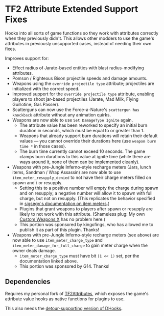 # TF2 Attribute Extended Support Fixes

Hooks into all sorts of game functions so they work with attributes correctly when they
previously didn't.  This allows other modders to use the game's attributes in previously
unsupported cases, instead of needing their own fixes.

Improves support for:

- Effect radius of Jarate-based entities with blast radius-modifying attributes.
- Pomson / Righteous Bison projectile speeds and damage amounts.
- Weapons using the `override projectile type` attribute; projectiles are initialized with the
correct speed.
- Improved support for the `override projectile type` attribute, enabling players to shoot
jar-based projectiles (Jarate, Mad Milk, Flying Guillotine, Gas Passer).
- Scatterguns can now use the Force-a-Nature's `scattergun has knockback` attribute without any
animation quirks.
- Weapons are now able to use `Set DamageType Ignite` again.
  - The attribute value has been reworked to specify an initial burn duration in seconds, which
  must be equal to or greater than 1.
  - Weapons that already support burn durations will retain their default values &mdash; you
  cannot override their durations here (use `weapon burn time *` in those cases).
  - The burn time currently cannot exceed 10 seconds.  The game clamps burn durations to this
  value at ignite time (while there are ways around it, none of them can be implemented
  cleanly).
- Weapons with pre-Jungle Inferno-style recharge meters (Jars, lunch items, Sandman / Wrap
Assassin) are now able to use `item_meter_resupply_denied` to not have their charge meters
filled on spawn and / or resupply.
  - Setting this to a positive number will empty the charge during spawn and on resupply; a
  negative number will allow it to spawn with full charge, but not on resupply.  (This
  replicates the behavior specified in [sigsegv's documentation on item meters][].)
  - Plugins that grant weapons to players after spawn or resupply are likely to not work with
  this attribute.  (Shameless plug:  My own [Custom Weapons X][] has no problem here.)
  - This portion was sponsored by kingofings, who has allowed me to publish it as part of this
  plugin.  Thanks!
- Weapons with pre-Jungle Inferno-style recharge meters (see above) are now able to use
`item_meter_charge_type` and `item_meter_damage_for_full_charge` to gain meter charge when the
owner deals damage.
  - `item_meter_charge_type` must have bit `(1 << 1)` set, per the documentation linked above.
  - This portion was sponsored by G14.  Thanks!

## Dependencies

Requires my personal fork of [TF2Attributes][], which exposes the game's attribute value hooks
as native functions for plugins to use.

This also needs the [detour-supporting version of DHooks][dynhooks].

[TF2Attributes]: https://github.com/nosoop/tf2attributes
[dynhooks]: https://forums.alliedmods.net/showpost.php?p=2588686&postcount=589
[sigsegv's documentation on item meters]: https://gist.github.com/sigsegv-mvm/43e76b30cedca0717e88988ac9172526
[Custom Weapons X]: https://github.com/nosoop/SM-TFCustomWeaponsX
